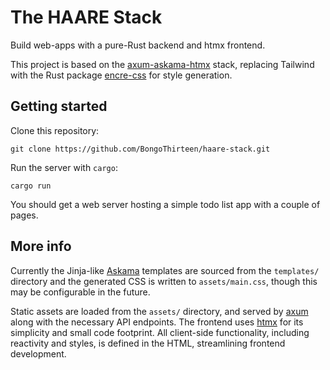 # The HAARE Stack
Build web-apps with a pure-Rust backend and htmx frontend.

This project is based on the [axum-askama-htmx](https://github.com/JoeyMckenzie/axum-htmx-templates) stack, replacing Tailwind with the Rust package [encre-css](https://crates.io/crates/encre-css) for style generation.

## Getting started

Clone this repository:
```
git clone https://github.com/BongoThirteen/haare-stack.git
```
Run the server with `cargo`:
```
cargo run
```
You should get a web server hosting a simple todo list app with a couple of pages.

## More info

Currently the Jinja-like [Askama](https://github.com/djc/askama) templates are sourced from the `templates/` directory and the generated CSS is written to `assets/main.css`, though this may be configurable in the future.

Static assets are loaded from the `assets/` directory, and served by [axum](https://github.com/tokio-rs/axum) along with the necessary API endpoints.
The frontend uses [htmx](https://htmx.org/) for its simplicity and small code footprint.
All client-side functionality, including reactivity and styles, is defined in the HTML, streamlining frontend development.
